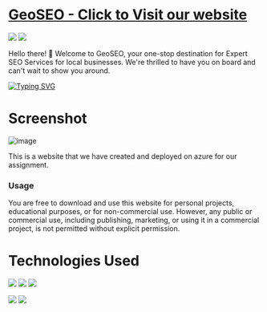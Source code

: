# <a href="https://purple-pond-0e47adf0f.4.azurestaticapps.net/" >GeoSEO - Click to Visit our website </a>

<a href="https://www.instagram.com/farazghani_"><img src="https://img.shields.io/badge/Instagram-E4405F?style=for-the-badge&logo=instagram&logoColor=white" /></a>  <a href="https://www.linkedin.com/in/farazghani_/"><img src="https://img.shields.io/badge/LinkedIn-0077B5?style=for-the-badge&logo=linkedin&logoColor=white" /></a> 


Hello there! 👋 Welcome to GeoSEO, your one-stop destination for Expert SEO Services for local businesses. We're thrilled to have you on board and can't wait to show you around.

[![Typing SVG](https://readme-typing-svg.demolab.com?font=Fira+Code&pause=1000&random=false&width=435&lines=Increase+Reach%2C+Generate+Sales)](https://git.io/typing-svg)

# Screenshot
<!-- Add image -->
![image](https://github.com/Faraz-Ghani/GeoSEO/assets/111528872/cf3c6407-965c-4688-93a5-119368e3a4bc)


This is a website that we have created and deployed on azure for our assignment.


### Usage

You are free to download and use this website for personal projects, educational purposes, or for non-commercial use. However, any public or commercial use, including publishing, marketing, or using it in a commercial project, is not permitted without explicit permission.



# Technologies Used

<img src="https://img.shields.io/badge/HTML5-E34F26?style=for-the-badge&logo=html5&logoColor=white" /> <img src="https://img.shields.io/badge/CSS3-1572B6?style=for-the-badge&logo=css3&logoColor=white" /> <img src="https://img.shields.io/badge/JavaScript-323330?style=for-the-badge&logo=javascript&logoColor=F7DF1E" />

<img src="https://img.shields.io/badge/VSCode-0078D4?style=for-the-badge&logo=visual%20studio%20code&logoColor=white" /> <img src="https://img.shields.io/badge/ChatGPT-74aa9c?style=for-the-badge&logo=openai&logoColor=white">

